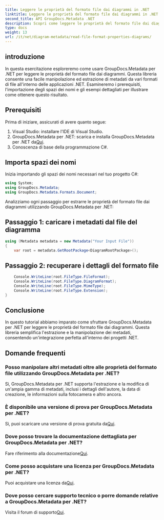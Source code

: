 ```yaml
---
title: Leggere le proprietà del formato file dai diagrammi in .NET
linktitle: Leggere le proprietà del formato file dai diagrammi in .NET
second_title: API GroupDocs.Metadata .NET
description: Scopri come leggere le proprietà del formato file dai diagrammi in .NET utilizzando GroupDocs.Metadata. Estrai metadati dettagliati senza sforzo.
type: docs
weight: 13
url: /it/net/diagram-metadata/read-file-format-properties-diagrams/
---
```

## introduzione
In questa esercitazione esploreremo come usare GroupDocs.Metadata per .NET per leggere le proprietà del formato file dai diagrammi. Questa libreria consente una facile manipolazione ed estrazione di metadati da vari formati di file all'interno delle applicazioni .NET. Esamineremo i prerequisiti, l'importazione degli spazi dei nomi e gli esempi dettagliati per illustrare come ottenere questo risultato.

## Prerequisiti
Prima di iniziare, assicurati di avere quanto segue:
1. Visual Studio: installare l'IDE di Visual Studio.
2.  GroupDocs.Metadata per .NET: scarica e installa GroupDocs.Metadata per .NET da[Qui](https://releases.groupdocs.com/metadata/net/).
3. Conoscenza di base della programmazione C#.

## Importa spazi dei nomi
Inizia importando gli spazi dei nomi necessari nel tuo progetto C#:
```csharp
using System;
using GroupDocs.Metadata;
using GroupDocs.Metadata.Formats.Document;
```

Analizziamo ogni passaggio per estrarre le proprietà del formato file dai diagrammi utilizzando GroupDocs.Metadata per .NET:
## Passaggio 1: caricare i metadati dal file del diagramma
```csharp
using (Metadata metadata = new Metadata("Your Input File"))
{
    var root = metadata.GetRootPackage<DiagramRootPackage>();
```
## Passaggio 2: recuperare i dettagli del formato file
```csharp
    Console.WriteLine(root.FileType.FileFormat);
    Console.WriteLine(root.FileType.DiagramFormat);
    Console.WriteLine(root.FileType.MimeType);
    Console.WriteLine(root.FileType.Extension);
}
```

## Conclusione
In questo tutorial abbiamo imparato come sfruttare GroupDocs.Metadata per .NET per leggere le proprietà del formato file dai diagrammi. Questa libreria semplifica l'estrazione e la manipolazione dei metadati, consentendo un'integrazione perfetta all'interno dei progetti .NET.

## Domande frequenti
### Posso manipolare altri metadati oltre alle proprietà del formato file utilizzando GroupDocs.Metadata per .NET?
Sì, GroupDocs.Metadata per .NET supporta l'estrazione e la modifica di un'ampia gamma di metadati, inclusi i dettagli dell'autore, la data di creazione, le informazioni sulla fotocamera e altro ancora.
### È disponibile una versione di prova per GroupDocs.Metadata per .NET?
 Sì, puoi scaricare una versione di prova gratuita da[Qui](https://releases.groupdocs.com/).
### Dove posso trovare la documentazione dettagliata per GroupDocs.Metadata per .NET?
 Fare riferimento alla documentazione[Qui](https://reference.groupdocs.com/metadata/net/).
### Come posso acquistare una licenza per GroupDocs.Metadata per .NET?
 Puoi acquistare una licenza da[Qui](https://purchase.groupdocs.com/buy).
### Dove posso cercare supporto tecnico o porre domande relative a GroupDocs.Metadata per .NET?
 Visita il forum di supporto[Qui](https://forum.groupdocs.com/c/metadata/14).